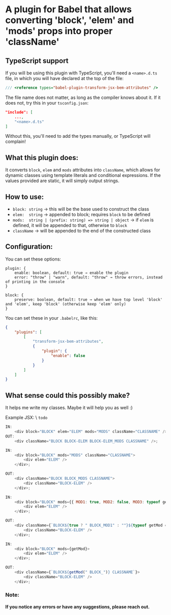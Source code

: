 # A plugin for Babel that allows converting 'block', 'elem' and 'mods' props into proper 'className'
## TypeScript support
If you will be using this plugin with TypeScript, you'll need a `<name>.d.ts` file, in which you will have declared at the top of the file:
```typescript
/// <reference types="babel-plugin-transform-jsx-bem-attributes" />
```

The file name does not matter, as long as the compiler knows about it.
If it does not, try this in your `tsconfig.json`:

```json
"include": [
    ...,
    "<name>.d.ts"
]
```

Without this, you'll need to add the types manually, or TypeScript will complain!
## What this plugin does:
It converts `block`, `elem` and `mods` attributes into `className`, which allows for dynamic classes using template literals and conditional expressions. If the values provided are static, it will simply output strings.

## How to use:
- `block: string` → this will be the base used to construct the class
- `elem:  string` → appended to block; requires `block` to be defined
- `mods:  string | (prefix: string) => string | object` → if `elem` is defined, it will be appended to that, otherwise to `block`
- `className` → will be appended to the end of the constructed class
## Configuration:

You can set these options:

    plugin: {
        enable: boolean, default: true → enable the plugin
        error: "throw" | "warn", default: "throw" → throw errors, instead of printing in the console
    }

    block: {
        preserve: boolean, default: true → when we have top level 'block' and 'elem', keep 'block' (otherwise keep 'elem' only)
    }

You can set these in your `.babelrc`, like this:
```json
{
    "plugins": [
        [
            "transform-jsx-bem-attributes",
            {
                "plugin": {
                    "enable": false
                }
            }
        ]
    ]
}
```

## What sense could this possibly make?
It helps me write my classes. Maybe it will help you as well :)

Example JSX: \ `todo`
```javascript
IN:
    <div block="BLOCK" elem="ELEM" mods="MODS" className="CLASSNAME" />;
OUT:
    <div className="BLOCK BLOCK-ELEM BLOCK-ELEM_MODS CLASSNAME" />;

IN:
    <div block="BLOCK" mods="MODS" className="CLASSNAME">
        <div elem="ELEM" />
    </div>;

OUT:
    <div className="BLOCK BLOCK_MODS CLASSNAME">
        <div className="BLOCK-ELEM" />
    </div>;

IN:
    <div block="BLOCK" mods={{ MOD1: true, MOD2: false, MOD3: typeof getMod === "function", MOD4: getMod() }} className="CLASSNAME">
        <div elem="ELEM" />
    </div>;

OUT:
    <div className={`BLOCK${true ? " BLOCK_MOD1" : ""}${typeof getMod === "function" ? " BLOCK_MOD3" : ""}${getMod() ? " BLOCK_MOD4" : ""} CLASSNAME`}>
        <div className="BLOCK-ELEM" />
    </div>;

IN:
    <div block="BLOCK" mods={getMod}>
        <div elem="ELEM" />
    </div>;

OUT:
    <div className={`BLOCK${getMod(" BLOCK_")} CLASSNAME`}>
        <div className="BLOCK-ELEM" />
    </div>;
```


### Note:
#### If you notice any errors or have any suggestions, please reach out.


